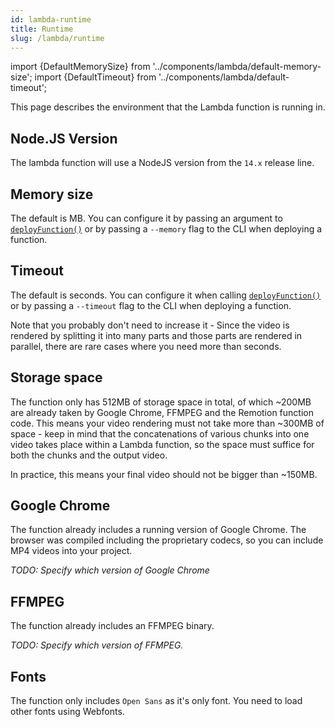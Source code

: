 ```yaml
---
id: lambda-runtime
title: Runtime
slug: /lambda/runtime
---
```


import {DefaultMemorySize} from '../components/lambda/default-memory-size';
import {DefaultTimeout} from '../components/lambda/default-timeout';

This page describes the environment that the Lambda function is running in.

## Node.JS Version

The lambda function will use a NodeJS version from the `14.x` release line.

## Memory size

The default is <DefaultMemorySize/> MB. You can configure it by passing an argument to [`deployFunction()`](/docs/lambda/deployfunction) or by passing a `--memory` flag to the CLI when deploying a function.

## Timeout

The default is <DefaultTimeout /> seconds. You can configure it when calling [`deployFunction()`](/docs/lambda/deployfunction) or by passing a `--timeout` flag to the CLI when deploying a function.

Note that you probably don't need to increase it - Since the video is rendered by splitting it into many parts and those parts are rendered in parallel, there are rare cases where you need more than <DefaultTimeout /> seconds.

## Storage space

The function only has 512MB of storage space in total, of which ~200MB are already taken by Google Chrome, FFMPEG and the Remotion function code. This means your video rendering must not take more than ~300MB of space - keep in mind that the concatenations of various chunks into one video takes place within a Lambda function, so the space must suffice for both the chunks and the output video.

In practice, this means your final video should not be bigger than ~150MB.

## Google Chrome

The function already includes a running version of Google Chrome.
The browser was compiled including the proprietary codecs, so you can include MP4 videos into your project.

_TODO: Specify which version of Google Chrome_

## FFMPEG

The function already includes an FFMPEG binary.

_TODO: Specify which version of FFMPEG._

## Fonts

The function only includes `Open Sans` as it's only font. You need to load other fonts using Webfonts.
